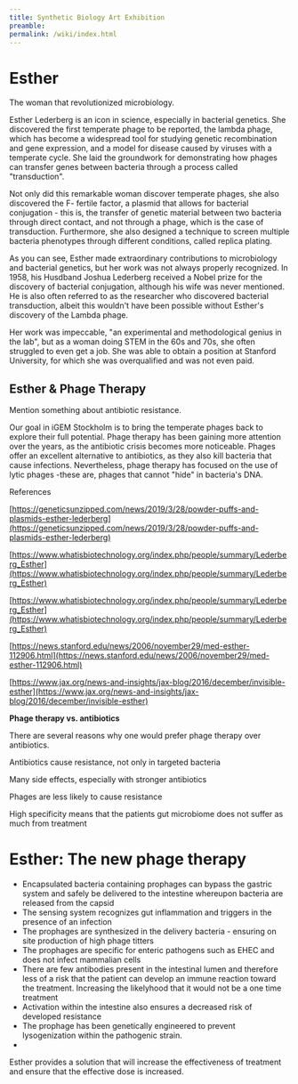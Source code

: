 ```yaml
---
title: Synthetic Biology Art Exhibition
preamble:
permalink: /wiki/index.html
---
```


# Esther

The woman that revolutionized microbiology.

Esther Lederberg is an icon in science, especially in bacterial genetics. She discovered the first temperate phage to be reported, the lambda phage, which has become a widespread tool for studying genetic recombination and gene expression, and a model for disease caused by viruses with a temperate cycle. She laid the groundwork for demonstrating how phages can transfer genes between bacteria through a process called "transduction".

Not only did this remarkable woman discover temperate phages, she also discovered the F- fertile factor, a plasmid that allows for bacterial conjugation - this is, the transfer of genetic material between two bacteria through direct contact, and not through a phage, which is the case of transduction. Furthermore, she also designed a technique to screen multiple bacteria phenotypes through different conditions, called replica plating.

As you can see, Esther made extraordinary contributions to microbiology and bacterial genetics, but her work was not always properly recognized. In 1958, his Husdband Joshua Lederberg received a Nobel prize for the discovery of bacterial conjugation, although his wife was never mentioned. He is also often referred to as the researcher who discovered bacterial transduction, albeit this wouldn't have been possible without Esther's discovery of the Lambda phage.

Her work was impeccable, "an experimental and methodological genius in the lab", but as a woman doing STEM in the 60s and 70s, she often struggled to even get a job. She was able to obtain a position at Stanford University, for which she was overqualified and was not even paid.

## Esther & Phage Therapy

Mention something about antibiotic resistance.

Our goal in iGEM Stockholm is to bring the temperate phages back to explore their full potential. Phage therapy has been gaining more attention over the years, as the antibiotic crisis becomes more noticeable. Phages offer an excellent alternative to antibiotics, as they also kill bacteria that cause infections. Nevertheless, phage therapy has focused on the use of lytic phages -these are, phages that cannot "hide" in bacteria's DNA.

References

[https://geneticsunzipped.com/news/2019/3/28/powder-puffs-and-plasmids-esther-lederberg](https://geneticsunzipped.com/news/2019/3/28/powder-puffs-and-plasmids-esther-lederberg)

[https://www.whatisbiotechnology.org/index.php/people/summary/Lederberg_Esther](https://www.whatisbiotechnology.org/index.php/people/summary/Lederberg_Esther)

[https://www.whatisbiotechnology.org/index.php/people/summary/Lederberg_Esther](https://www.whatisbiotechnology.org/index.php/people/summary/Lederberg_Esther)

[https://news.stanford.edu/news/2006/november29/med-esther-112906.html](https://news.stanford.edu/news/2006/november29/med-esther-112906.html)

[https://www.jax.org/news-and-insights/jax-blog/2016/december/invisible-esther](https://www.jax.org/news-and-insights/jax-blog/2016/december/invisible-esther)

**Phage therapy vs. antibiotics**

There are several reasons why one would prefer phage therapy over antibiotics.

Antibiotics cause resistance, not only in targeted bacteria

Many side effects, especially with stronger antibiotics

Phages are less likely to cause resistance

High specificity means that the patients gut microbiome does not suffer as much from treatment

# Esther: The new phage therapy

-   Encapsulated bacteria containing prophages can bypass the gastric system and safely be delivered to the intestine whereupon bacteria are released from the capsid
-   The sensing system recognizes gut inflammation and triggers in the presence of an infection
-   The prophages are synthesized in the delivery bacteria - ensuring on site production of high phage titters
-   The prophages are specific for enteric pathogens such as EHEC and does not infect mammalian cells
-   There are few antibodies present in the intestinal lumen and therefore less of a risk that the patient can develop an immune reaction toward the treatment. Increasing the likelyhood that it would not be a one time treatment
-   Activation within the intestine also ensures a decreased risk of developed resistance
-   The prophage has been genetically engineered to prevent lysogenization within the pathogenic strain.
-

Esther provides a solution that will increase the effectiveness of treatment and ensure that the effective dose is increased.
